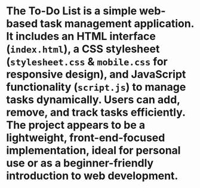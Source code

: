 # The To-Do List is a simple web-based task management application. It includes an HTML interface (`index.html`), a CSS stylesheet (`stylesheet.css` & `mobile.css` for responsive design), and JavaScript functionality (`script.js`) to manage tasks dynamically. Users can add, remove, and track tasks efficiently. The project appears to be a lightweight, front-end-focused implementation, ideal for personal use or as a beginner-friendly introduction to web development.
